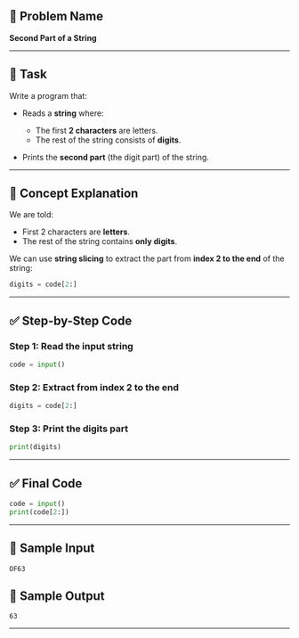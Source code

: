 ## 🧩 Problem Name

**Second Part of a String**

---

## 📌 Task

Write a program that:

- Reads a **string** where:

  - The first **2 characters** are letters.
  - The rest of the string consists of **digits**.

- Prints the **second part** (the digit part) of the string.

---

## 🧠 Concept Explanation

We are told:

- First 2 characters are **letters**.
- The rest of the string contains **only digits**.

We can use **string slicing** to extract the part from **index 2 to the end** of the string:

```python
digits = code[2:]
```

---

## ✅ Step-by-Step Code

### Step 1: Read the input string

```python
code = input()
```

### Step 2: Extract from index 2 to the end

```python
digits = code[2:]
```

### Step 3: Print the digits part

```python
print(digits)
```

---

## ✅ Final Code

```python
code = input()
print(code[2:])
```

---

## 🧪 Sample Input

```
OF63
```

## 🎯 Sample Output

```
63
```

---
